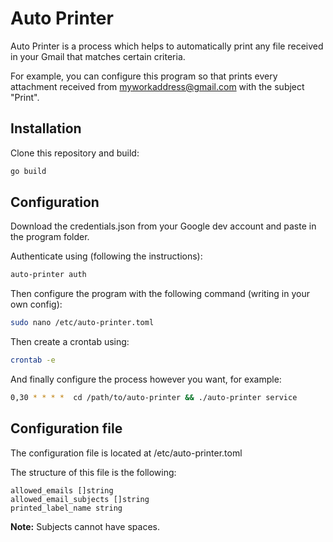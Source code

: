 # Auto Printer

Auto Printer is a process which helps to automatically print any file received in your Gmail that matches certain criteria.

For example, you can configure this program so that prints every attachment received from myworkaddress@gmail.com with the subject "Print".

## Installation

Clone this repository and build:

```bash
go build
```

## Configuration

Download the credentials.json from your Google dev account and paste in the program folder.

Authenticate using (following the instructions):

```bash
auto-printer auth
```

Then configure the program with the following command (writing in your own config):

```bash
sudo nano /etc/auto-printer.toml
```

Then create a crontab using:

```bash
crontab -e
```

And finally configure the process however you want, for example:

```bash
0,30 * * * *  cd /path/to/auto-printer && ./auto-printer service
```

## Configuration file

The configuration file is located at /etc/auto-printer.toml

The structure of this file is the following:

```
allowed_emails []string
allowed_email_subjects []string
printed_label_name string
```

**Note:** Subjects cannot have spaces.
